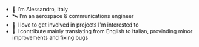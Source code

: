 - 👋 I’m Alessandro, Italy
- 🛰️ I’m an aerospace & communications engineer
- 💞️ I love to get involved in projects I'm interested to
- 🤝 I contribute mainly translating from English to Italian, provinding minor improvements and fixing bugs
